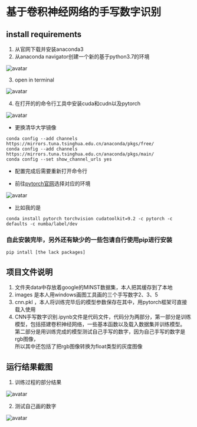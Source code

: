 # 基于卷积神经网络的手写数字识别
## install requirements
1. 从官网下载并安装anaconda3
2. 从anaconda navigator创建一个新的基于python3.7的环境

![avatar](https://github.com/zhangzibao/CNN_Recognize_HandWriteNumber/edit/master/statement/anaconda3.png)

3. open in terminal

![avatar](https://github.com/zhangzibao/CNN_Recognize_HandWriteNumber/blob/master/statement/terminal.png)

4. 在打开的的命令行工具中安装cuda和cudn以及pytorch

![avatar](http://github.com/zhangzibao/CNN_Recognize_HandWriteNumber/blob/master/statement/windows.png)

* 更换清华大学镜像

```
conda config --add channels https://mirrors.tuna.tsinghua.edu.cn/anaconda/pkgs/free/
conda config --add channels https://mirrors.tuna.tsinghua.edu.cn/anaconda/pkgs/main/
conda config --set show_channel_urls yes
```
* 配置完成后需要重新打开命令行

* 前往[pytorch官网](http://pytorch.org/get-started/locally/ "标题")选择对应的环境

![avatar](http://github.com/zhangzibao/CNN_Recognize_HandWriteNumber/blob/master/statement/statement/pytorch.png)

* 比如我的是
```
conda install pytorch torchvision cudatoolkit=9.2 -c pytorch -c defaults -c numba/label/dev
```
### 自此安装完毕，另外还有缺少的一些包请自行使用pip进行安装
```
pip intall [the lack packages]
```
## 项目文件说明
1. 文件夹data中存放着google的MINST数据集，本人把其缓存到了本地
2. images 是本人用windows画图工具画的三个手写数字2、3、5
3. cnn.pkl ，本人将训练完毕后的模型参数保存在其中，用pytorch框架可直接载入使用
4. CNN手写数字识别.ipynb文件是代码文件，代码分为两部分，第一部分是训练模型，包括搭建卷积神经网络，一些基本函数以及载入数据集并训练模型。\
第二部分是用训练完成的模型测试自己手写的数字，因为自己手写的数字是rgb图像，\
所以其中还包括了把rgb图像转换为float类型的灰度图像

## 运行结果截图
1. 训练过程的部分结果

![avatar](https://github.com/zhangzibao/CNN_Recognize_HandWriteNumber/blob/master/statement/statement/out1.png)

2. 测试自己画的数字

![avatar](https://github.com/zhangzibao/CNN_Recognize_HandWriteNumber/blob/master/statement/statement/mytest.png)
